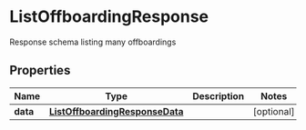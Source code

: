

# ListOffboardingResponse

Response schema listing many offboardings

## Properties

| Name | Type | Description | Notes |
|------------ | ------------- | ------------- | -------------|
|**data** | [**ListOffboardingResponseData**](ListOffboardingResponseData.md) |  |  [optional] |



